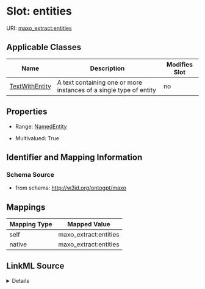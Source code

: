 

# Slot: entities

URI: [maxo_extract:entities](http://w3id.org/ontogpt/maxoentities)



<!-- no inheritance hierarchy -->





## Applicable Classes

| Name | Description | Modifies Slot |
| --- | --- | --- |
| [TextWithEntity](TextWithEntity.md) | A text containing one or more instances of a single type of entity |  no  |







## Properties

* Range: [NamedEntity](NamedEntity.md)

* Multivalued: True





## Identifier and Mapping Information







### Schema Source


* from schema: http://w3id.org/ontogpt/maxo




## Mappings

| Mapping Type | Mapped Value |
| ---  | ---  |
| self | maxo_extract:entities |
| native | maxo_extract:entities |




## LinkML Source

<details>
```yaml
name: entities
from_schema: http://w3id.org/ontogpt/maxo
rank: 1000
alias: entities
owner: TextWithEntity
domain_of:
- TextWithEntity
range: NamedEntity
multivalued: true

```
</details>